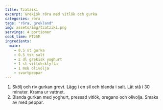 ```yaml
---
title: Tzatziki
excerpt: Grekisk röra med vitlök och gurka
categories: röra
tags: "röra, grekland"
img: assets/img/tzatziki.png
servings: 4 portioner
cook_time: PT25M
ingredients:
  main:
    - 0.5 st gurka
    - 0.5 tsk salt
    - 2 dl grekisk yoghurt
    - 1 st vitlöksklyfta
    - 1 msk olivolja
    - svartpeppar
---
```


1. Skölj och riv gurkan grovt. Lägg i en sil och blanda i salt. Låt stå i 30
   minuter. Krama ur vattnet.
2. Blanda gurkan med yoghurt, pressad vitlök, oregano och olivolja. Smaka av med
   peppar.
